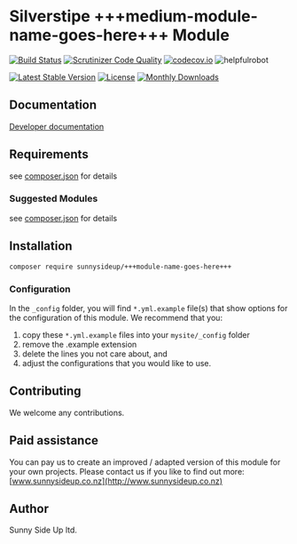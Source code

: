 # Silverstipe +++medium-module-name-goes-here+++ Module
[![Build Status](https://travis-ci.org/sunnysideup/silverstripe-+++module-name-goes-here+++.svg?branch=master)](https://travis-ci.org/sunnysideup/silverstripe-+++module-name-goes-here+++)
[![Scrutinizer Code Quality](https://scrutinizer-ci.com/g/sunnysideup/silverstripe-+++module-name-goes-here+++/badges/quality-score.png?b=master)](https://scrutinizer-ci.com/g/sunnysideup/silverstripe-+++module-name-goes-here+++/?branch=master)
[![codecov.io](https://codecov.io/github/sunnysideup/silverstripe-+++module-name-goes-here+++/coverage.svg?branch=master)](https://codecov.io/github/sunnysideup/silverstripe-+++module-name-goes-here+++?branch=master)
![helpfulrobot](https://helpfulrobot.io/sunnysideup/+++module-name-goes-here+++/badge)

[![Latest Stable Version](https://poser.pugx.org/sunnysideup/+++module-name-goes-here+++/version)](https://packagist.org/packages/sunnysideup/+++module-name-goes-here+++)
[![License](https://poser.pugx.org/sunnysideup/+++module-name-goes-here+++/license)](https://packagist.org/packages/sunnysideup/+++module-name-goes-here+++)
[![Monthly Downloads](https://poser.pugx.org/sunnysideup/+++module-name-goes-here+++/d/monthly)](https://packagist.org/packages/sunnysideup/+++module-name-goes-here+++)


## Documentation

[Developer documentation](docs/en/index.xhtml)

## Requirements

see [composer.json](composer.json) for details

### Suggested Modules

see [composer.json](composer.json) for details


## Installation

```
composer require sunnysideup/+++module-name-goes-here+++
```

### Configuration

In the `_config` folder, you will find `*.yml.example` file(s) that show options for
the configuration of this module. We recommend that you:

  1. copy these `*.yml.example` files into your
`mysite/_config` folder
  2. remove the .example extension
  3. delete the lines you not care about, and
  4. adjust the configurations that you would like to use.


## Contributing

We welcome any contributions.

## Paid assistance

You can pay us to create an improved / adapted version of this module for your own projects.  Please contact us if you like to find out more: [www.sunnysideup.co.nz](http://www.sunnysideup.co.nz)

## Author

Sunny Side Up ltd.
